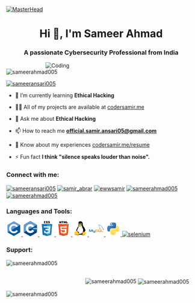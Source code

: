 [![MasterHead](https://cdna.artstation.com/p/assets/images/images/028/102/058/original/pixel-jeff-matrix-s.gif?1593487263)](https://coedrsamir.me)
<h1 align="center">Hi 👋, I'm Sameer Ahmad</h1>
<h3 align="center">A passionate Cybersecurity Professional from India</h3>
<img align="right" alt="Coding" width="400" src="https://i.pinimg.com/originals/d9/e2/04/d9e204421993bf70b7bd72bbebadf0ed.gif">
<p align="left"> <img src="https://komarev.com/ghpvc/?username=sameerahmad005&label=Profile%20views&color=0e75b6&style=flat" alt="sameerahmad005" /> </p>

<p align="left"> <a href="https://twitter.com/sameeransari005" target="blank"><img src="https://img.shields.io/twitter/follow/sameeransari005?logo=twitter&style=for-the-badge" alt="sameeransari005" /></a> </p>

- 🌱 I’m currently learning **Ethical Hacking**

- 👨‍💻 All of my projects are available at [codersamir.me](codersamir.me)

- 💬 Ask me about **Ethical Hacking**

- 📫 How to reach me **official.samir.ansari05@gmail.com**

- 📄 Know about my experiences [codersamir.me/resume](codersamir.me/resume)

- ⚡ Fun fact **I think "silence speaks louder than noise".**

<h3 align="left">Connect with me:</h3>
<p align="left">
<a href="https://twitter.com/sameeransari005" target="blank"><img align="center" src="https://raw.githubusercontent.com/rahuldkjain/github-profile-readme-generator/master/src/images/icons/Social/twitter.svg" alt="sameeransari005" height="30" width="40" /></a>
<a href="https://linkedin.com/in/samir_abrar" target="blank"><img align="center" src="https://raw.githubusercontent.com/rahuldkjain/github-profile-readme-generator/master/src/images/icons/Social/linked-in-alt.svg" alt="samir_abrar" height="30" width="40" /></a>
<a href="https://instagram.com/ewwsamir" target="blank"><img align="center" src="https://raw.githubusercontent.com/rahuldkjain/github-profile-readme-generator/master/src/images/icons/Social/instagram.svg" alt="ewwsamir" height="30" width="40" /></a>
<a href="https://www.hackerrank.com/sameerahmad005" target="blank"><img align="center" src="https://raw.githubusercontent.com/rahuldkjain/github-profile-readme-generator/master/src/images/icons/Social/hackerrank.svg" alt="sameerahmad005" height="30" width="40" /></a>
<a href="https://www.leetcode.com/sameerahmad005" target="blank"><img align="center" src="https://raw.githubusercontent.com/rahuldkjain/github-profile-readme-generator/master/src/images/icons/Social/leet-code.svg" alt="sameerahmad005" height="30" width="40" /></a>
</p>

<h3 align="left">Languages and Tools:</h3>
<p align="left"> <a href="https://www.cprogramming.com/" target="_blank" rel="noreferrer"> <img src="https://raw.githubusercontent.com/devicons/devicon/master/icons/c/c-original.svg" alt="c" width="40" height="40"/> </a> <a href="https://www.w3schools.com/cpp/" target="_blank" rel="noreferrer"> <img src="https://raw.githubusercontent.com/devicons/devicon/master/icons/cplusplus/cplusplus-original.svg" alt="cplusplus" width="40" height="40"/> </a> <a href="https://www.w3schools.com/css/" target="_blank" rel="noreferrer"> <img src="https://raw.githubusercontent.com/devicons/devicon/master/icons/css3/css3-original-wordmark.svg" alt="css3" width="40" height="40"/> </a> <a href="https://www.w3.org/html/" target="_blank" rel="noreferrer"> <img src="https://raw.githubusercontent.com/devicons/devicon/master/icons/html5/html5-original-wordmark.svg" alt="html5" width="40" height="40"/> </a> <a href="https://www.linux.org/" target="_blank" rel="noreferrer"> <img src="https://raw.githubusercontent.com/devicons/devicon/master/icons/linux/linux-original.svg" alt="linux" width="40" height="40"/> </a> <a href="https://www.mysql.com/" target="_blank" rel="noreferrer"> <img src="https://raw.githubusercontent.com/devicons/devicon/master/icons/mysql/mysql-original-wordmark.svg" alt="mysql" width="40" height="40"/> </a> <a href="https://www.python.org" target="_blank" rel="noreferrer"> <img src="https://raw.githubusercontent.com/devicons/devicon/master/icons/python/python-original.svg" alt="python" width="40" height="40"/> </a> <a href="https://www.selenium.dev" target="_blank" rel="noreferrer"> <img src="https://raw.githubusercontent.com/detain/svg-logos/780f25886640cef088af994181646db2f6b1a3f8/svg/selenium-logo.svg" alt="selenium" width="40" height="40"/> </a> </p>

<h3 align="left">Support:</h3>
<p><a href="https://www.buymeacoffee.com/sameerahmad005"> <img align="left" src="https://cdn.buymeacoffee.com/buttons/v2/default-yellow.png" height="50" width="210" alt="sameerahmad005" /></a></p><br><br>

<p><img align="left" src="https://github-readme-stats.vercel.app/api/top-langs?username=sameerahmad005&show_icons=true&locale=en&layout=compact" alt="sameerahmad005" /></p>

<p>&nbsp;<img align="center" src="https://github-readme-stats.vercel.app/api?username=sameerahmad005&show_icons=true&locale=en" alt="sameerahmad005" /></p>

<p><img align="center" src="https://github-readme-streak-stats.herokuapp.com/?user=sameerahmad005&" alt="sameerahmad005" /></p>
